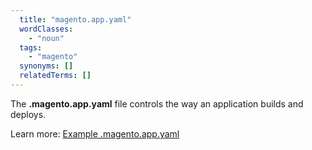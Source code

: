 ```yaml
---
  title: "magento.app.yaml"
  wordClasses:
    - "noun"
  tags:
    - "magento"
  synonyms: []
  relatedTerms: []
---
```

The **.magento.app.yaml** file controls the way an application builds and deploys. 

Learn more: [Example .magento.app.yaml](https://github.com/magento/magento-cloud/blob/master/.magento.app.yaml)

